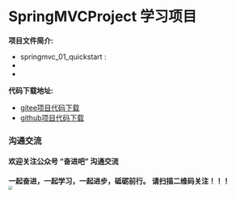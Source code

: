 # SpringMVCProject 学习项目

**项目文件简介:**
- springmvc_01_quickstart :
- 
- 

**代码下载地址:**
- [gitee项目代码下载](https://gitee.com/DchuangDB/SpringMVCProject)
- [github项目代码下载]()

### 沟通交流
#### 欢迎关注公众号 “奋进吧” 沟通交流
**一起奋进，一起学习，一起进步，砥砺前行。**
**请扫描二维码关注！！！**
<br/>
<img src="https://gitee.com/DchuangDB/csdn-images/raw/master/%E5%85%AC%E4%BC%97%E5%8F%B7/%E5%85%AC%E4%BC%97%E5%8F%B7%20%E5%A5%8B%E8%BF%9B%E5%90%A7%20%E4%BA%8C%E7%BB%B4%E7%A0%81.jpg" style="zoom:50%;" />


